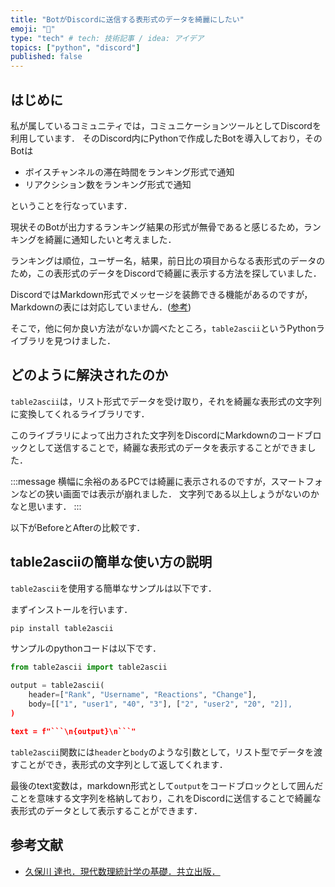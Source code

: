 ```yaml
---
title: "BotがDiscordに送信する表形式のデータを綺麗にしたい"
emoji: "🎸"
type: "tech" # tech: 技術記事 / idea: アイデア
topics: ["python", "discord"]
published: false
---
```


## はじめに

私が属しているコミュニティでは，コミュニケーションツールとしてDiscordを利用しています．
そのDiscord内にPythonで作成したBotを導入しており，そのBotは

- ボイスチャンネルの滞在時間をランキング形式で通知
- リアクシション数をランキング形式で通知

ということを行なっています．

現状そのBotが出力するランキング結果の形式が無骨であると感じるため，ランキングを綺麗に通知したいと考えました．

ランキングは順位，ユーザー名，結果，前日比の項目からなる表形式のデータのため，この表形式のデータをDiscordで綺麗に表示する方法を探していました．

DiscordではMarkdown形式でメッセージを装飾できる機能があるのですが，Markdownの表には対応していません．([参考](https://support.discord.com/hc/en-us/articles/210298617-Markdown-Text-101-Chat-Formatting-Bold-Italic-Underline))

そこで，他に何か良い方法がないか調べたところ，`table2ascii`というPythonライブラリを見つけました．

## どのように解決されたのか

`table2ascii`は，リスト形式でデータを受け取り，それを綺麗な表形式の文字列に変換してくれるライブラリです．

このライブラリによって出力された文字列をDiscordにMarkdownのコードブロックとして送信することで，綺麗な表形式のデータを表示することができました．

:::message
横幅に余裕のあるPCでは綺麗に表示されるのですが，スマートフォンなどの狭い画面では表示が崩れました．
文字列である以上しょうがないのかなと思います．
:::

以下がBeforeとAfterの比較です．

## table2asciiの簡単な使い方の説明

`table2ascii`を使用する簡単なサンプルは以下です．

まずインストールを行います．

```bash
pip install table2ascii
```

サンプルのpythonコードは以下です．

```python
from table2ascii import table2ascii

output = table2ascii(
    header=["Rank", "Username", "Reactions", "Change"],
    body=[["1", "user1", "40", "3"], ["2", "user2", "20", "2]],
)

text = f"```\n{output}\n```"
```

`table2ascii`関数には`header`と`body`のような引数として，リスト型でデータを渡すことができ，表形式の文字列として返してくれます．

最後のtext変数は，markdown形式として`output`をコードブロックとして囲んだことを意味する文字列を格納しており，これをDiscordに送信することで綺麗な表形式のデータとして表示することができます．

## 参考文献

- [久保川 達也．現代数理統計学の基礎．共立出版．](https://www.kyoritsu-pub.co.jp/book/b10003681.html)
